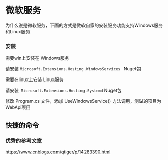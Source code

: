 # 微软服务

为什么说是微软服务，下面的方式是微软自家的安装服务功能支持Windows服务和Linux服务


### 安装
 

需要win上安装在 Windows服务

请安装 `Microsoft.Extensions.Hosting.WindowsServices ` Nuget包

需要在linux上安装 Linux服务

请安装` Microsoft.Extensions.Hosting.Systemd` Nuget包

 
修改 Program.cs 文件，添加 UseWindowsService() 方法调用，测试的项目为WebApi项目


## 快捷的命令




### 优秀的参考文章

https://www.cnblogs.com/qtiger/p/14283390.html